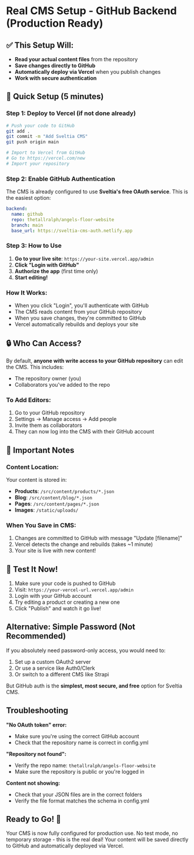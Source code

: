 # Real CMS Setup - GitHub Backend (Production Ready)

## ✅ This Setup Will:
- **Read your actual content files** from the repository
- **Save changes directly to GitHub**
- **Automatically deploy via Vercel** when you publish changes
- **Work with secure authentication**

## 🚀 Quick Setup (5 minutes)

### Step 1: Deploy to Vercel (if not done already)
```bash
# Push your code to GitHub
git add .
git commit -m "Add Sveltia CMS"
git push origin main

# Import to Vercel from GitHub
# Go to https://vercel.com/new
# Import your repository
```

### Step 2: Enable GitHub Authentication

The CMS is already configured to use **Sveltia's free OAuth service**. This is the easiest option:

```yaml
backend:
  name: github
  repo: thetallralph/angels-floor-website
  branch: main
  base_url: https://sveltia-cms-auth.netlify.app
```

### Step 3: How to Use

1. **Go to your live site**: `https://your-site.vercel.app/admin`
2. **Click "Login with GitHub"**
3. **Authorize the app** (first time only)
4. **Start editing!**

### How It Works:
- When you click "Login", you'll authenticate with GitHub
- The CMS reads content from your GitHub repository
- When you save changes, they're committed to GitHub
- Vercel automatically rebuilds and deploys your site

## 🔒 Who Can Access?

By default, **anyone with write access to your GitHub repository** can edit the CMS. This includes:
- The repository owner (you)
- Collaborators you've added to the repo

### To Add Editors:
1. Go to your GitHub repository
2. Settings → Manage access → Add people
3. Invite them as collaborators
4. They can now log into the CMS with their GitHub account

## 📝 Important Notes

### Content Location:
Your content is stored in:
- **Products**: `/src/content/products/*.json`
- **Blog**: `/src/content/blog/*.json`
- **Pages**: `/src/content/pages/*.json`
- **Images**: `/static/uploads/`

### When You Save in CMS:
1. Changes are committed to GitHub with message "Update [filename]"
2. Vercel detects the change and rebuilds (takes ~1 minute)
3. Your site is live with new content!

## 🎯 Test It Now!

1. Make sure your code is pushed to GitHub
2. Visit: `https://your-vercel-url.vercel.app/admin`
3. Login with your GitHub account
4. Try editing a product or creating a new one
5. Click "Publish" and watch it go live!

## Alternative: Simple Password (Not Recommended)

If you absolutely need password-only access, you would need to:
1. Set up a custom OAuth2 server
2. Or use a service like Auth0/Clerk
3. Or switch to a different CMS like Strapi

But GitHub auth is the **simplest, most secure, and free** option for Sveltia CMS.

## Troubleshooting

**"No OAuth token" error:**
- Make sure you're using the correct GitHub account
- Check that the repository name is correct in config.yml

**"Repository not found":**
- Verify the repo name: `thetallralph/angels-floor-website`
- Make sure the repository is public or you're logged in

**Content not showing:**
- Check that your JSON files are in the correct folders
- Verify the file format matches the schema in config.yml

## Ready to Go! 🚀

Your CMS is now fully configured for production use. No test mode, no temporary storage - this is the real deal! Your content will be saved directly to GitHub and automatically deployed via Vercel.